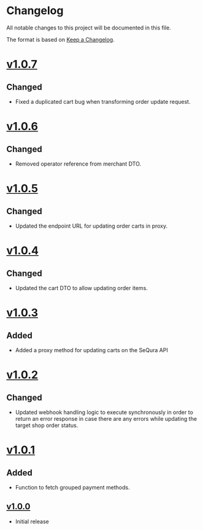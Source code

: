 # Changelog
All notable changes to this project will be documented in this file.

The format is based on [Keep a Changelog](http://keepachangelog.com/en/1.0.0/).

# [v1.0.7](https://github.com/sequra/integration-core/tree/v1.0.7)
## Changed
- Fixed a duplicated cart bug when transforming order update request.

# [v1.0.6](https://github.com/sequra/integration-core/tree/v1.0.6)
## Changed
- Removed operator reference from merchant DTO.

# [v1.0.5](https://github.com/sequra/integration-core/tree/v1.0.5)
## Changed
- Updated the endpoint URL for updating order carts in proxy.

# [v1.0.4](https://github.com/sequra/integration-core/tree/v1.0.4)
## Changed
- Updated the cart DTO to allow updating order items.

# [v1.0.3](https://github.com/sequra/integration-core/tree/v1.0.3)
## Added
- Added a proxy method for updating carts on the SeQura API

# [v1.0.2](https://github.com/sequra/integration-core/tree/v1.0.2)
## Changed
- Updated webhook handling logic to execute synchronously in order to return an error response in case there are any errors while updating the target shop order status.

# [v1.0.1](https://github.com/sequra/integration-core/tree/v1.0.1)
## Added
- Function to fetch grouped payment methods.

## [v1.0.0](https://github.com/sequra/integration-core/tree/v1.0.0)
- Initial release
